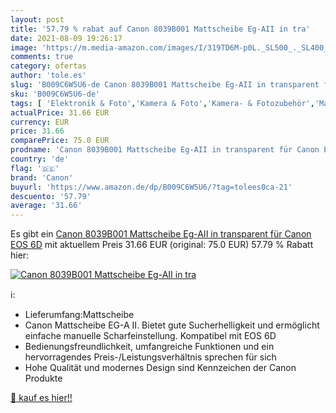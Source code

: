 ```yaml
---
layout: post
title: '57.79 % rabat auf Canon 8039B001 Mattscheibe Eg-AII in tra'
date: 2021-08-09 19:26:17
image: 'https://m.media-amazon.com/images/I/319TD6M-p0L._SL500_._SL400_.jpg'
comments: true
category: ofertas
author: 'tole.es'
slug: 'B009C6W5U6-de Canon 8039B001 Mattscheibe Eg-AII in transparent für Canon...'
sku: 'B009C6W5U6-de'
tags: [ 'Elektronik & Foto','Kamera & Foto','Kamera- & Fotozubehör','Mattscheiben für Digitalkameras','Zubehör für Kameras','canon', ]
actualPrice: 31.66 EUR
currency: EUR
price: 31.66
comparePrice: 75.0 EUR
prodname: 'Canon 8039B001 Mattscheibe Eg-AII in transparent für Canon EOS 6D'
country: 'de'
flag: '🇩🇪'
brand: 'Canon'
buyurl: 'https://www.amazon.de/dp/B009C6W5U6/?tag=tolees0ca-21'
descuento: '57.79'
average: '31.66'
---
```


Es gibt ein [Canon 8039B001 Mattscheibe Eg-AII in transparent für Canon EOS 6D](https://www.amazon.de/dp/B009C6W5U6/?tag=tolees0ca-21) mit aktuellem Preis 31.66 EUR (original: 75.0 EUR) 57.79 % Rabatt hier:

[![Canon 8039B001 Mattscheibe Eg-AII in tra](https://m.media-amazon.com/images/I/319TD6M-p0L._SL500_._SL400_.jpg)](https://www.amazon.de/dp/B009C6W5U6/?tag=tolees0ca-21)

ℹ️:

- Lieferumfang:Mattscheibe
- Canon Mattscheibe EG-A II. Bietet gute Sucherhelligkeit und ermöglicht einfache manuelle Scharfeinstellung. Kompatibel mit EOS 6D
- Bedienungsfreundlichkeit, umfangreiche Funktionen und ein hervorragendes Preis-/Leistungsverhältnis sprechen für sich
- Hohe Qualität und modernes Design sind Kennzeichen der Canon Produkte

[🛒 kauf es hier!!](https://www.amazon.de/dp/B009C6W5U6/?tag=tolees0ca-21)
